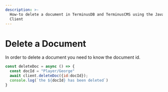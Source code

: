 ```yaml
---
description: >-
  How-to delete a document in TerminusDB and TerminusCMS using the JavaScript
  Client
---
```


# Delete a Document

In order to delete a document you need to know the document id.

```javascript
const deleteDoc = async () => {
  const docId = "Player/George"
  await client.deleteDoc({id:docId});
  console.log(`the ${docId} has been deleted`)
}
```
